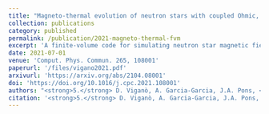 ```yaml
---
title: "Magneto-thermal evolution of neutron stars with coupled Ohmic, Hall and ambipolar effects via accurate finite-volume simulations"
collection: publications
category: published
permalink: /publication/2021-magneto-thermal-fvm
excerpt: 'A finite-volume code for simulating neutron star magnetic field evolution including Ohmic, Hall, and ambipolar effects.'
date: 2021-07-01
venue: 'Comput. Phys. Commun. 265, 108001'
paperurl: '/files/vigano2021.pdf'
arxivurl: 'https://arxiv.org/abs/2104.08001'
doi: 'https://doi.org/10.1016/j.cpc.2021.108001'
authors: "<strong>5.</strong> D. Viganò, A. Garcia-Garcia, J.A. Pons, <strong><u>C. Dehman</u></strong> et al."
citation: '<strong>5.</strong> D. Viganò, A. Garcia-Garcia, J.A. Pons, <strong>C. Dehman</strong> & V. Graber (2021). <small><strong>Magneto-thermal evolution of neutron stars with coupled Ohmic, Hall and ambipolar effects via accurate finite-volume simulations</strong></small>. <em>Computer Physics Communications <b>265</b>, 108001</em>. (<a href="https://arxiv.org/abs/2104.08001">arXiv</a>, <a href="https://ui.adsabs.harvard.edu/abs/2021CoPhC.26508001V/abstract">ADS</a>, <a href="https://doi.org/10.1016/j.cpc.2021.108001">DOI</a>)'
---
```

